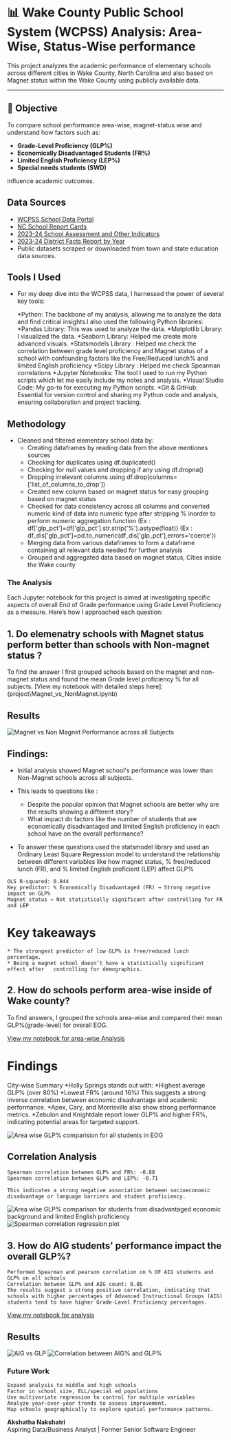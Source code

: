 # 📊 Wake County Public School System (WCPSS) Analysis: Area-Wise, Status-Wise performance

This project analyzes the academic performance of elementary schools across different cities in Wake County, North Carolina and also based on Magnet status within the Wake County using publicly available data.

---

## 📌 Objective

To compare school performance area-wise, magnet-status wise and understand how factors such as:
- **Grade-Level Proficiency (GLP%)**
- **Economically Disadvantaged Students (FR%)**
- **Limited English Proficiency (LEP%)**
- **Special needs students (SWD)**

influence academic outcomes.



##  Data Sources

-  [WCPSS School Data Portal](https://www.wcpss.net/Page/32560)
-  [NC School Report Cards](https://ncreports.ondemand.sas.com/src)
-  [2023-24 School Assessment and Other Indicators](https://www.dpi.nc.gov/districts-schools/accountability-and-testing/school-accountability-and-reporting/accountability-data-sets-and-reports)
-  [2023-24 District Facts Report by Year](https://www.wcpss.net/domain/22671)
- Public datasets scraped or downloaded from town and state education data sources.

## Tools I Used
- For my deep dive into the WCPSS data, I harnessed the power of several key tools:

  *Python: The backbone of my analysis, allowing me to analyze the data and find critical insights.I also used the following Python libraries:
  *Pandas Library: This was used to analyze the data.
  *Matplotlib Library: I visualized the data.
  *Seaborn Library: Helped me create more advanced visuals.
  *Statsmodels Library : Helped me check the correlation between grade level proficiency and Magnet status of a school with confounding factors like the Free/Reduced lunch% and limited English proficiency
  *Scipy Library : Helped me check Spearman correlations 
  *Jupyter Notebooks: The tool I used to run my Python scripts which let me easily include my notes and analysis.
  *Visual Studio Code: My go-to for executing my Python scripts.
  *Git & GitHub: Essential for version control and sharing my Python code and analysis, ensuring collaboration and project tracking.

## Methodology

- Cleaned and filtered elementary school data by:
  - Creating dataframes by reading data from the above mentiones sources
  - Checking for duplicates using df.duplicated()
  - Checking for null values and dropping if any using df.dropna()
  - Dropping irrelevant columns using df.drop(columns=['list_of_columns_to_drop'])
  - Created new column based on magnet status for easy grouping based on magnet status
  - Checked for data consistency across all columns and converted numeric kind of data into numeric type after stripping % inorder to perform numeric aggregation function
   (Ex : df['glp_pct']=df['glp_pct'].str.strip('%').astype(float))
   (Ex : df_dis['glp_pct']=pd.to_numeric(df_dis['glp_pct'],errors='coerce'))
  - Merging data from various dataframes to form a dataframe containing all relevant data  needed for further analysis
  - Grouped and aggregated data based on magnet status, Cities inside the Wake county

### The Analysis

Each Jupyter notebook for this project is aimed at investigating specific aspects of overall End of Grade performance using Grade Level Proficiency as a measure. Here’s how I approached each question:

## 1. Do elemenatry schools with Magnet status perform better than schools with Non-magnet status ?

To find the answer I first grouped schools based on the magnet and non-magnet status and found the mean Grade level proficiency % for all subjects.
[View my notebook with detailed steps here]: (project\Magnet_vs_NonMagnet.ipynb)

## Results
![Magnet vs Non Magnet Performance across all Subjects](output\Average_GLP_Magnet_vs_NonMagnet.png)

  ## Findings:
   - Initial analysis showed Magnet school's performance was lower than Non-Magnet schools across all subjects.
   - This leads to questions like : 
        * Despite the popular opinion that Magnet schools are better why are the results showing a different story? 
        * What impact do factors like the number of students that are economically disadvantaged and limited English proficiency in each school have on the overall performance?

   - To answer these questions used the statsmodel library and used an Ordinary Least Square Regression model to understand the relationship between different variables like how magnet status, % free/reduced lunch (FR), and % limited English proficient (LEP) affect GLP%

   
    OLS R-squared: 0.844  
    Key predictor: % Economically Disadvantaged (FR) → Strong negative impact on GLP%  
    Magnet status → Not statistically significant after controlling for FR and LEP

 # Key takeaways 
    * The strongest predictor of low GLP% is free/reduced lunch percentage.
    * Being a magnet school doesn’t have a statistically significant effect after   controlling for demographics.

## 2. How do schools perform area-wise inside of Wake county?

To find answers, I grouped the schools area-wise and compared their mean GLP%(grade-level) for overall EOG. 

[View my notebook for area-wise Analysis](project\Area_wise_EDA.ipynb)


  # Findings
   City-wise Summary
    *Holly Springs stands out with:
    *Highest average GLP% (over 80%)
    *Lowest FR% (around 16%)
   This suggests a strong inverse correlation between economic disadvantage and academic performance.
    *Apex, Cary, and Morrisville also show strong performance metrics.
    *Zebulon and Knightdale report lower GLP% and higher FR%, indicating potential areas for targeted support.

![Area wise GLP% comparision for all students in EOG](output\GLP_area_wise.png)

 ## Correlation Analysis
    Spearman correlation between GLP% and FR%: -0.88
    Spearman correlation between GLP% and LEP%: -0.71

    This indicates a strong negative association between socioeconomic disadvantage or language barriers and student proficiency.

![Area wise GLP% comparison for students from disadvantaged economic background and limited English proficiency](output\Grade_proficiency_areawise.png)
![Spearman correlation regression plot](output\GLP_FR_LEP_areawise.png)

## 3. How do AIG students' performance impact the overall GLP%?

    Performed Spearman and pearson correlation on % OF AIG students and GLP% on all schools
    Correlation between GLP% and AIG count: 0.86
    The results suggest a strong positive correlation, indicating that schools with higher percentages of Advanced Instructional Groups (AIG) students tend to have higher Grade-Level Proficiency percentages.

[View my notebook for analysis](project\AIG_students_Analysis.ipynb)

## Results 

![AIG vs GLP](output\AIG_GLP.png)
![Correlation between AIG% and GLP%](output\correlation_AIG_GLP.png)


### Future Work
    Expand analysis to middle and high schools
    Factor in school size, ELL/special ed populations
    Use multivariate regression to control for multiple variables
    Analyze year-over-year trends to assess improvement.
    Map schools geographically to explore spatial performance patterns.


**Akshatha Nakshatri**  
Aspiring Data/Business Analyst | Former Senior Software Engineer 

